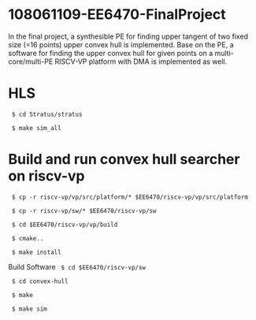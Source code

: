 # 108061109-EE6470-FinalProject
In the final project, a synthesible PE for finding upper tangent of two fixed size (=16 points) upper convex hull is implemented. Base on the PE, a software for finding the upper convex hull for given points on a multi-core/multi-PE RISCV-VP platform with DMA is implemented as well.
# HLS
` $ cd Stratus/stratus`

` $ make sim_all`

# Build and run convex hull searcher on riscv-vp
` $ cp -r riscv-vp/vp/src/platform/* $EE6470/riscv-vp/vp/src/platform`

` $ cp -r riscv-vp/sw/* $EE6470/riscv-vp/sw`

` $ cd $EE6470/riscv-vp/vp/build`

` $ cmake..`

` $ make install`

Build Software
` $ cd $EE6470/riscv-vp/sw`

` $ cd convex-hull`

` $ make`

` $ make sim`

